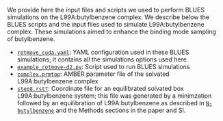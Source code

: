 We provide here the input files and scripts we used to perform BLUES simulations on the L99A:butylbenzene complex. We describe below the BLUES scripts and the input files used to simulate L99A:butylbenzene complex. These simulations aimed to enhance the binding mode sampling of butylbenzene.

- [`rotmove_cuda.yaml`](rotmove_cuda.yaml): YAML configuration used in these BLUES simulations; it contains all the simulations options used here.
- [`example_rotmove-d2.py`](example_rotmove-d2.py): Script used to run BLUES simulations
- [`complex.prmtop`](complex.prmtop): AMBER parameter file of the solvated L99A:butylbenzene complex
- [`step8.rst7`](step8.rst7): Coordinate file for an equilibrated solvated box L99A:butylbenzene system; this file was generated by a minimzation followed by an equilibration of L99A:butylbenzene as described in [`N-butylbenzene`](../../../MD-simulations/MD_on_L99A_complexes/N-butylbenzene) and the Methods sections in the paper and SI.
